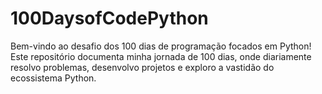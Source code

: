 # 100DaysofCodePython
Bem-vindo ao desafio dos 100 dias de programação focados em Python! Este repositório documenta minha jornada de 100 dias, onde diariamente resolvo problemas, desenvolvo projetos e exploro a vastidão do ecossistema Python.
